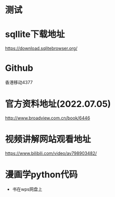 # 测试

# sqllite下载地址
https://download.sqlitebrowser.org/

# Github 
 香港移动4377

# 官方资料地址(2022.07.05)
http://www.broadview.com.cn/book/6446

# 视频讲解网站观看地址
https://www.bilibili.com/video/av798903482/

# 漫画学python代码
- 书在wps网盘上

